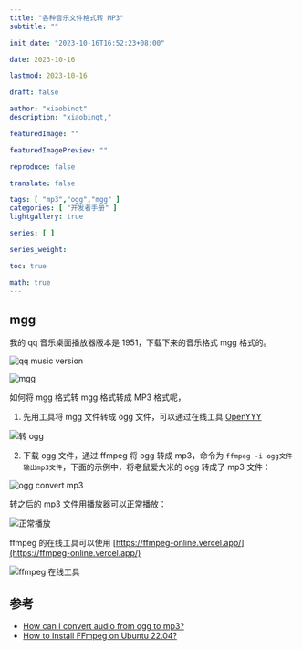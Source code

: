 ```yaml
---
title: "各种音乐文件格式转 MP3"
subtitle: ""

init_date: "2023-10-16T16:52:23+08:00"

date: 2023-10-16

lastmod: 2023-10-16

draft: false

author: "xiaobinqt"
description: "xiaobinqt,"

featuredImage: ""

featuredImagePreview: ""

reproduce: false

translate: false

tags: [ "mp3","ogg","mgg" ]
categories: [ "开发者手册" ]
lightgallery: true

series: [ ]

series_weight:

toc: true

math: true
---
```


<!-- author： xiaobinqt -->
<!-- email： xiaobinqt@163.com -->
<!-- https://xiaobinqt.github.io -->
<!-- https://www.xiaobinqt.cn -->

## mgg

我的 qq 音乐桌面播放器版本是 1951，下载下来的音乐格式 mgg 格式的。

![](https://cdn.xiaobinqt.cn/xiaobinqt.io/20231016/256c0eddcd2e4f76a4e0f6215dd9455d.png?imageView2/0/q/75|watermark/2/text/eGlhb2JpbnF0/font/dmlqYXlh/fontsize/1000/fill/IzVDNUI1Qg==/dissolve/52/gravity/SouthEast/dx/15/dy/15 'qq music version')

![](https://cdn.xiaobinqt.cn/xiaobinqt.io/20231016/943f3b65ff8d4590b0796a8d9195435c.png?imageView2/0/q/75|watermark/2/text/eGlhb2JpbnF0/font/dmlqYXlh/fontsize/1000/fill/IzVDNUI1Qg==/dissolve/52/gravity/SouthEast/dx/15/dy/15 'mgg')

如何将 mgg 格式转 mgg 格式转成 MP3 格式呢，

1. 先用工具将 mgg 文件转成 ogg 文件，可以通过在线工具 [OpenYYY](https://openyyy.com/)

![](https://cdn.xiaobinqt.cn/xiaobinqt.io/20231016/4933322bfc504a7e82574c67472f533d.png?imageView2/0/q/75|watermark/2/text/eGlhb2JpbnF0/font/dmlqYXlh/fontsize/1000/fill/IzVDNUI1Qg==/dissolve/52/gravity/SouthEast/dx/15/dy/15 '转 ogg')

2. 下载 ogg 文件，通过 ffmpeg 将 ogg 转成 mp3，命令为 `ffmpeg -i ogg文件 输出mp3文件`，下面的示例中，将老鼠爱大米的 ogg 转成了 mp3 文件：

![](https://cdn.xiaobinqt.cn/xiaobinqt.io/20231016/587e2afcba774a5cba89c2d302568ef4.png?imageView2/0/q/75|watermark/2/text/eGlhb2JpbnF0/font/dmlqYXlh/fontsize/1000/fill/IzVDNUI1Qg==/dissolve/52/gravity/SouthEast/dx/15/dy/15 'ogg convert mp3')

转之后的 mp3 文件用播放器可以正常播放：

![](https://cdn.xiaobinqt.cn/xiaobinqt.io/20231016/004eaea8e54d47318ada684c393edf8c.png?imageView2/0/q/75|watermark/2/text/eGlhb2JpbnF0/font/dmlqYXlh/fontsize/1000/fill/IzVDNUI1Qg==/dissolve/52/gravity/SouthEast/dx/15/dy/15 '正常播放')

ffmpeg 的在线工具可以使用 [https://ffmpeg-online.vercel.app/](https://ffmpeg-online.vercel.app/)

![](https://cdn.xiaobinqt.cn/xiaobinqt.io/20231016/3c9833714b35434aaaf261f29110718f.png?imageView2/0/q/75|watermark/2/text/eGlhb2JpbnF0/font/dmlqYXlh/fontsize/1000/fill/IzVDNUI1Qg==/dissolve/52/gravity/SouthEast/dx/15/dy/15 'ffmpeg 在线工具')

## 参考

+ [How can I convert audio from ogg to mp3?](https://askubuntu.com/questions/442997/how-can-i-convert-audio-from-ogg-to-mp3)
+ [How to Install FFmpeg on Ubuntu 22.04?](https://linuxhint.com/install-ffmpeg-ubuntu22-04/)
